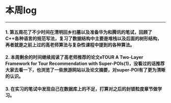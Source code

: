 # 本周log
***
#### 1. 	第五周花了不少时间在清明回乡扫墓以及准备华为和腾讯的笔试，回顾了C++各种语言的规范写法，复习了数据结构中主要是堆栈以及后面的树形结构，再者就是之前上过的高老师算法与复杂性课程中提到的各种算法。
#### 2.   本周剩余的时间继续阅读了高老师推荐的论文eTOUR A Two-Layer Framework for Tour Recommendation with Super-POIs(1)，没看过的话推荐大家去看一下，也浏览了一些旅游网站以及论文摘要，对super-POI有了更为清晰的认识。
#### 3.   在实习的笔试中发现自己在数据库上的不足，打算对之后的封锁粒度章节做学习。
